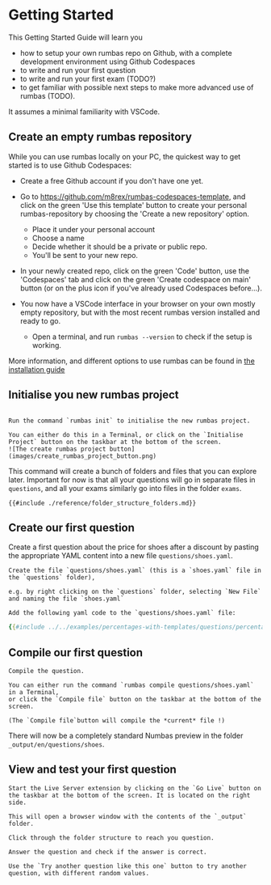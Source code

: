 # Getting Started

This Getting Started Guide will learn you 
* how to setup your own rumbas repo on Github, with a complete development environment using Github Codespaces
* to write and run your first question
* to write and run your first exam (TODO?)
* to get familiar with possible next steps to make more advanced use of rumbas (TODO).

It assumes a minimal familiarity with VSCode.

## Create an empty rumbas repository

While you can use rumbas locally on your PC,
the quickest way to get started is to use Github Codespaces:

- Create a free Github account if you don't have one yet.

- Go to https://github.com/m8rex/rumbas-codespaces-template, and click on the green 'Use this template' button to create your personal rumbas-repository by choosing the 'Create a new repository' option.
  - Place it under your personal account 
  - Choose a name 
  - Decide whether it should be a private or public repo.
  - You'll be sent to your new repo.

- In your newly created repo, click on the green 'Code' button, use the 'Codespaces' tab and click on the green 'Create codespace on main' button (or on the plus icon if you've already used Codespaces before...).

- You now have a VSCode interface in your browser on your own mostly empty repository, but with the most recent rumbas version installed and ready to go.
    - Open a terminal, and run `rumbas --version` to check if the setup is working.

More information, and different options to use rumbas can be found in [the installation guide](./installation.html#running-the-last-released-version) 

## Initialise you new rumbas project

```admonish question title="Task"

Run the command `rumbas init` to initialise the new rumbas project.

You can either do this in a Terminal, or click on the `Initialise Project` button on the taskbar at the bottom of the screen.
![The create rumbas project button](images/create_rumbas_project_button.png)
```

This command will create a bunch of folders and files that you can explore later. Important for now is that all your questions will go in separate files in `questions`, and all your exams similarly go into files in the folder `exams`.


```admonish info
{{#include ./reference/folder_structure_folders.md}}
```

## Create our first question

Create a first question about the price for shoes after a discount by pasting the appropriate YAML content into a new file `questions/shoes.yaml`.

```admonish question title="Task"
Create the file `questions/shoes.yaml` (this is a `shoes.yaml` file in the `questions` folder),

e.g. by right clicking on the `questions` folder, selecting `New File` and naming the file `shoes.yaml`
```
```admonish question title="Task"
Add the following yaml code to the `questions/shoes.yaml` file:
```

```yaml
{{#include ../../examples/percentages-with-templates/questions/percentages-shoes-without_templates_en.yaml}}
```

## Compile our first question


```admonish question title="Task"
Compile the question.

You can either run the command `rumbas compile questions/shoes.yaml` in a Terminal,
or click the `Compile file` button on the taskbar at the bottom of the screen. 

(The `Compile file`button will compile the *current* file !)
```

There will now be a completely standard Numbas preview in the folder `_output/en/questions/shoes`.

## View and test your first question


```admonish question title="Task"
Start the Live Server extension by clicking on the `Go Live` button on the taskbar at the bottom of the screen. It is located on the right side.

This will open a browser window with the contents of the `_output` folder.

Click through the folder structure to reach you question.
```

```admonish question title="Task"
Answer the question and check if the answer is correct.

Use the `Try another question like this one` button to try another question, with different random values.
```